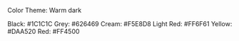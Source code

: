 Color Theme: Warm dark

Black: #1C1C1C
Grey: #626469
Cream: #F5E8D8
Light Red: #FF6F61
Yellow: #DAA520
Red: #FF4500



